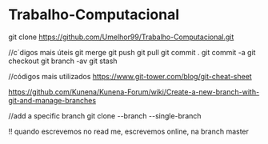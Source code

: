 # Trabalho-Computacional

git clone https://github.com/Umelhor99/Trabalho-Computacional.git

//c´digos mais úteis
git merge <branch>
git push
git pull
git commit .
git commit -a
git checkout <branch>
git branch -av
git stash

//códigos mais utilizados
https://www.git-tower.com/blog/git-cheat-sheet

https://github.com/Kunena/Kunena-Forum/wiki/Create-a-new-branch-with-git-and-manage-branches

//add a specific branch
git clone <url> --branch <branch> --single-branch

!! quando escrevemos no read me, escrevemos online, na branch master
